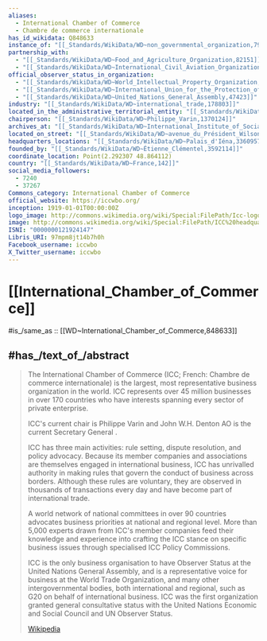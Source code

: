 ```yaml
---
aliases:
  - International Chamber of Commerce
  - Chambre de commerce internationale
has_id_wikidata: Q848633
instance_of: "[[_Standards/WikiData/WD~non_governmental_organization,79913]]"
partnership_with:
  - "[[_Standards/WikiData/WD~Food_and_Agriculture_Organization,82151]]"
  - "[[_Standards/WikiData/WD~International_Civil_Aviation_Organization,125761]]"
official_observer_status_in_organization:
  - "[[_Standards/WikiData/WD~World_Intellectual_Property_Organization,177773]]"
  - "[[_Standards/WikiData/WD~International_Union_for_the_Protection_of_New_Varieties_of_Plants,690318]]"
  - "[[_Standards/WikiData/WD~United_Nations_General_Assembly,47423]]"
industry: "[[_Standards/WikiData/WD~international_trade,178803]]"
located_in_the_administrative_territorial_entity: "[[_Standards/WikiData/WD~16th_arrondissement_of_Paris,194420]]"
chairperson: "[[_Standards/WikiData/WD~Philippe_Varin,1370124]]"
archives_at: "[[_Standards/WikiData/WD~International_Institute_of_Social_History,1667757]]"
located_on_street: "[[_Standards/WikiData/WD~avenue_du_Président_Wilson,2874189]]"
headquarters_locations: "[[_Standards/WikiData/WD~Palais_d'Iéna,3360957]]"
founded_by: "[[_Standards/WikiData/WD~Étienne_Clémentel,3592114]]"
coordinate_location: Point(2.292307 48.864112)
country: "[[_Standards/WikiData/WD~France,142]]"
social_media_followers:
  - 7240
  - 37267
Commons_category: International Chamber of Commerce
official_website: https://iccwbo.org/
inception: 1919-01-01T00:00:00Z
logo_image: http://commons.wikimedia.org/wiki/Special:FilePath/Icc-logo.svg
image: http://commons.wikimedia.org/wiki/Special:FilePath/ICC%20headquarters.jpg
ISNI: "0000000121924147"
Libris_URI: 97mpm8jt14b7h0h
Facebook_username: iccwbo
X_Twitter_username: iccwbo
---
```


# [[International_Chamber_of_Commerce]] 

#is_/same_as :: [[WD~International_Chamber_of_Commerce,848633]] 

## #has_/text_of_/abstract 

> The International Chamber of Commerce (ICC; French: Chambre de commerce internationale) 
> is the largest, most representative business organization in the world. 
> ICC represents over 45 million businesses in over 170 countries 
> who have interests spanning every sector of private enterprise.
>
> ICC's current chair is Philippe Varin 
> and John W.H. Denton AO is the current Secretary General .
>
> ICC has three main activities: rule setting, dispute resolution, and policy advocacy. 
> Because its member companies and associations 
> are themselves engaged in international business, ICC has unrivalled authority 
> in making rules that govern the conduct of business across borders. 
> Although these rules are voluntary, they are observed in thousands of transactions every day 
> and have become part of international trade.
>
> A world network of national committees in over 90 countries advocates business priorities at national and regional level. More than 5,000 experts drawn from ICC's member companies feed their knowledge and experience into crafting the ICC stance on specific business issues through specialised ICC Policy Commissions.
>
> ICC is the only business organisation to have Observer Status at the United Nations General Assembly, and is a representative voice for business at the World Trade Organization, and many other intergovernmental bodies, both international and regional, such as G20 on behalf of international business. ICC was the first organization granted general consultative status with the United Nations Economic and Social Council and UN Observer Status.
>
> [Wikipedia](https://en.wikipedia.org/wiki/International%20Chamber%20of%20Commerce) 

